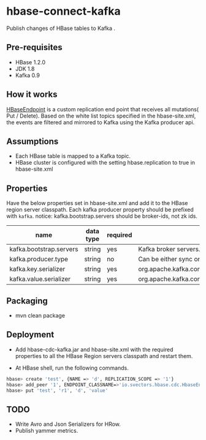# hbase-connect-kafka

Publish changes of HBase tables to Kafka . 

## Pre-requisites

* HBase 1.2.0
* JDK 1.8
* Kafka 0.9

## How it works

[HBaseEndpoint](https://github.com/mravi/hbase-cdc-kafka/blob/master/src/main/java/io/svectors/hbase/cdc/HbaseEndpoint.java) is a custom
replication end point that receives all mutations( Put / Delete). Based on the white list topics specified in the hbase-site.xml, the events are
filtered and mirrored to Kafka using the Kafka producer api.

## Assumptions

* Each HBase table is mapped to a Kafka topic.
* HBase cluster is configured with the setting hbase.replication to true in hbase-site.xml

## Properties

Have the below properties set in hbase-site.xml and add it to the HBase region server classpath.
Each kafka producer property should be prefixed with `kafka`.
notice: kafka.bootstrap.servers should be broker-ids, not zk ids.

name | data type | required | description
-----|-----------|----------|------------
kafka.bootstrap.servers | string | yes | Kafka broker servers.
kafka.producer.type | string | no | Can be either sync or async. Default `sync`
kafka.key.serializer | string | yes | org.apache.kafka.common.serialization.ByteArraySerializer
kafka.value.serializer | string | yes | org.apache.kafka.common.serialization.StringSerializer


## Packaging

* mvn clean package


## Deployment

* Add hbase-cdc-kafka.jar and hbase-site.xml with the required properties to all the HBase Region servers classpath and restart them.

* At HBase shell, run the following commands.

```bash
hbase> create 'test', {NAME => 'd', REPLICATION_SCOPE => '1'}
hbase> add_peer '1', ENDPOINT_CLASSNAME=>'io.svectors.hbase.cdc.HbaseEndpoint'
hbase> put 'test', 'r1', 'd', 'value'
```

## TODO

* Write Avro and Json Serializers for HRow.
* Publish yammer metrics.

